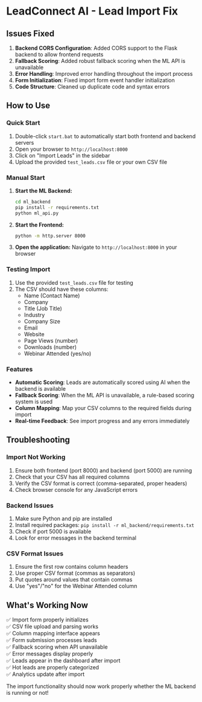 # LeadConnect AI - Lead Import Fix

## Issues Fixed

1. **Backend CORS Configuration**: Added CORS support to the Flask backend to allow frontend requests
2. **Fallback Scoring**: Added robust fallback scoring when the ML API is unavailable  
3. **Error Handling**: Improved error handling throughout the import process
4. **Form Initialization**: Fixed import form event handler initialization
5. **Code Structure**: Cleaned up duplicate code and syntax errors

## How to Use

### Quick Start
1. Double-click `start.bat` to automatically start both frontend and backend servers
2. Open your browser to `http://localhost:8000`
3. Click on "Import Leads" in the sidebar
4. Upload the provided `test_leads.csv` file or your own CSV file

### Manual Start
1. **Start the ML Backend:**
   ```bash
   cd ml_backend
   pip install -r requirements.txt
   python ml_api.py
   ```

2. **Start the Frontend:**
   ```bash
   python -m http.server 8000
   ```

3. **Open the application:**
   Navigate to `http://localhost:8000` in your browser

### Testing Import
1. Use the provided `test_leads.csv` file for testing
2. The CSV should have these columns:
   - Name (Contact Name)
   - Company
   - Title (Job Title)
   - Industry
   - Company Size
   - Email
   - Website
   - Page Views (number)
   - Downloads (number)
   - Webinar Attended (yes/no)

### Features
- **Automatic Scoring**: Leads are automatically scored using AI when the backend is available
- **Fallback Scoring**: When the ML API is unavailable, a rule-based scoring system is used
- **Column Mapping**: Map your CSV columns to the required fields during import
- **Real-time Feedback**: See import progress and any errors immediately

## Troubleshooting

### Import Not Working
1. Ensure both frontend (port 8000) and backend (port 5000) are running
2. Check that your CSV has all required columns
3. Verify the CSV format is correct (comma-separated, proper headers)
4. Check browser console for any JavaScript errors

### Backend Issues  
1. Make sure Python and pip are installed
2. Install required packages: `pip install -r ml_backend/requirements.txt`
3. Check if port 5000 is available
4. Look for error messages in the backend terminal

### CSV Format Issues
1. Ensure the first row contains column headers
2. Use proper CSV format (commas as separators)
3. Put quotes around values that contain commas
4. Use "yes"/"no" for the Webinar Attended column

## What's Working Now

✅ Import form properly initializes  
✅ CSV file upload and parsing works  
✅ Column mapping interface appears  
✅ Form submission processes leads  
✅ Fallback scoring when API unavailable  
✅ Error messages display properly  
✅ Leads appear in the dashboard after import  
✅ Hot leads are properly categorized  
✅ Analytics update after import  

The import functionality should now work properly whether the ML backend is running or not!
